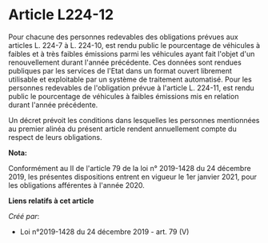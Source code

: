 # Article L224-12 

Pour chacune des personnes redevables des obligations prévues aux articles L. 224-7 à L. 224-10, est rendu public le
pourcentage de véhicules à faibles et à très faibles émissions parmi les véhicules ayant fait l'objet d'un renouvellement
durant l'année précédente. Ces données sont rendues publiques par les services de l'Etat dans un format ouvert librement
utilisable et exploitable par un système de traitement automatisé. Pour les personnes redevables de l'obligation prévue à
l'article L. 224-11, est rendu public le pourcentage de véhicules à faibles émissions mis en relation durant l'année
précédente.

Un décret prévoit les conditions dans lesquelles les personnes mentionnées au premier alinéa du présent article rendent
annuellement compte du respect de leurs obligations.

**Nota:**

Conformément au II de l'article 79 de la loi n° 2019-1428 du 24 décembre 2019, les présentes dispositions entrent en vigueur
le 1er janvier 2021, pour les obligations afférentes à l'année 2020.

**Liens relatifs à cet article**

_Créé par_:

  - Loi n°2019-1428 du 24 décembre 2019 - art. 79 (V)
